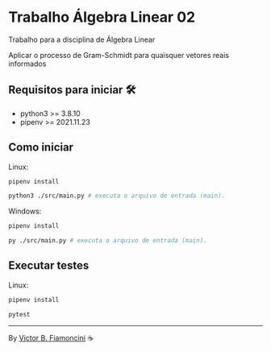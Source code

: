 # Trabalho Álgebra Linear 02

Trabalho para a disciplina de Álgebra Linear

Aplicar o processo de Gram-Schmidt para quaisquer vetores reais informados

## Requisitos para iniciar 🛠

- python3 >= 3.8.10
- pipenv >= 2021.11.23

## Como iniciar

Linux:

```bash
pipenv install

python3 ./src/main.py # executa o arquivo de entrada (main).
```

Windows:

```bash
pipenv install

py ./src/main.py # executa o arquivo de entrada (main).
```

## Executar testes

Linux:

```bash
pipenv install

pytest
```

----------
By [Victor B. Fiamoncini](https://github.com/Victor-Fiamoncini) ☕️
